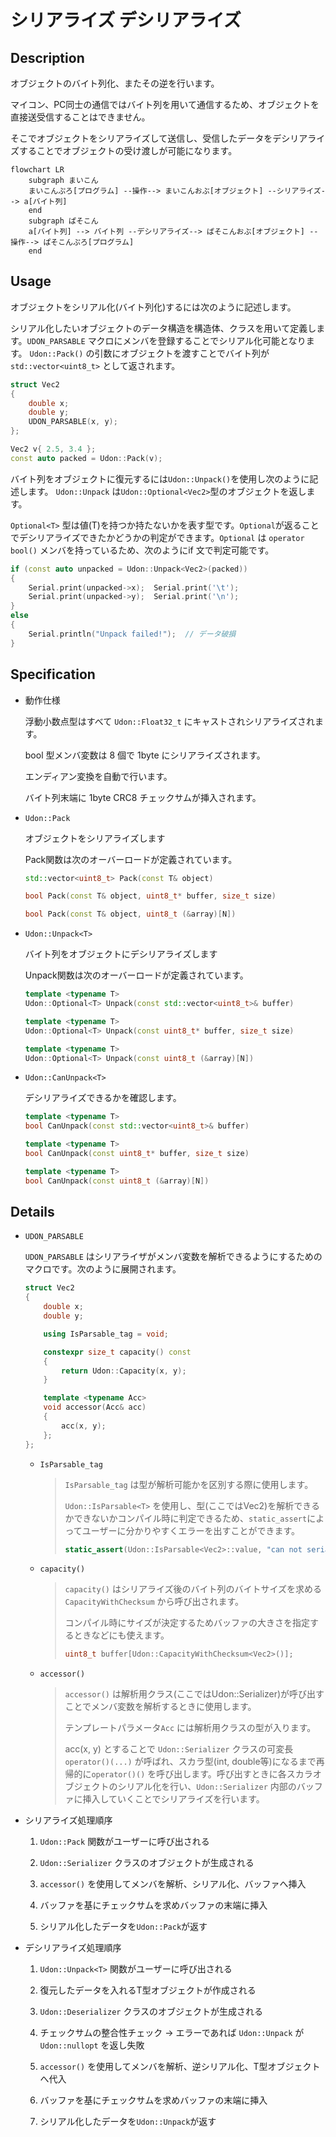 # シリアライズ デシリアライズ

## Description

オブジェクトのバイト列化、またその逆を行います。

マイコン、PC同士の通信ではバイト列を用いて通信するため、オブジェクトを直接送受信することはできません。

そこでオブジェクトをシリアライズして送信し、受信したデータをデシリアライズすることでオブジェクトの受け渡しが可能になります。

```mermaid
flowchart LR
    subgraph まいこん
    まいこんぷろ[プログラム] --操作--> まいこんおぶ[オブジェクト] --シリアライズ--> a[バイト列]
    end
    subgraph ぱそこん
    a[バイト列] --> バイト列 --デシリアライズ--> ぱそこんおぶ[オブジェクト] --操作--> ぱそこんぷろ[プログラム]
    end
```

## Usage

オブジェクトをシリアル化(バイト列化)するには次のように記述します。

シリアル化したいオブジェクトのデータ構造を構造体、クラスを用いて定義します。`UDON_PARSABLE` マクロにメンバを登録することでシリアル化可能となります。 `Udon::Pack()` の引数にオブジェクトを渡すことでバイト列が `std::vector<uint8_t>` として返されます。

```cpp
struct Vec2
{
    double x;
    double y;
    UDON_PARSABLE(x, y);
};
```

```cpp
Vec2 v{ 2.5, 3.4 };
const auto packed = Udon::Pack(v);
```

バイト列をオブジェクトに復元するには`Udon::Unpack()`を使用し次のように記述します。 `Udon::Unpack` は`Udon::Optional<Vec2>`型のオブジェクトを返します。

`Optional<T>` 型は値(T)を持つか持たないかを表す型です。`Optional`が返ることでデシリアライズできたかどうかの判定ができます。`Optional` は `operator bool()` メンバを持っているため、次のようにif 文で判定可能です。

```cpp
if (const auto unpacked = Udon::Unpack<Vec2>(packed))
{
    Serial.print(unpacked->x);  Serial.print('\t');
    Serial.print(unpacked->y);  Serial.print('\n');
}
else
{
    Serial.println("Unpack failed!");  // データ破損
}
```

## Specification

- 動作仕様

  浮動小数点型はすべて `Udon::Float32_t` にキャストされシリアライズされます。

  bool 型メンバ変数は 8 個で 1byte にシリアライズされます。

  エンディアン変換を自動で行います。

  バイト列末端に 1byte CRC8 チェックサムが挿入されます。

- `Udon::Pack`

    オブジェクトをシリアライズします

    Pack関数は次のオーバーロードが定義されています。

    ```cpp
    std::vector<uint8_t> Pack(const T& object)

    bool Pack(const T& object, uint8_t* buffer, size_t size)

    bool Pack(const T& object, uint8_t (&array)[N])
    ```

- `Udon::Unpack<T>`

    バイト列をオブジェクトにデシリアライズします

    Unpack関数は次のオーバーロードが定義されています。

    ```cpp
    template <typename T>
    Udon::Optional<T> Unpack(const std::vector<uint8_t>& buffer)

    template <typename T>
    Udon::Optional<T> Unpack(const uint8_t* buffer, size_t size)

    template <typename T>
    Udon::Optional<T> Unpack(const uint8_t (&array)[N])
    ```

- `Udon::CanUnpack<T>`

    デシリアライズできるかを確認します。

    ```cpp
    template <typename T>
    bool CanUnpack(const std::vector<uint8_t>& buffer)

    template <typename T>
    bool CanUnpack(const uint8_t* buffer, size_t size)

    template <typename T>
    bool CanUnpack(const uint8_t (&array)[N])
    ```

## Details

- `UDON_PARSABLE`

    `UDON_PARSABLE` はシリアライザがメンバ変数を解析できるようにするためのマクロです。次のように展開されます。

    ```cpp
    struct Vec2
    {
        double x;
        double y;

        using IsParsable_tag = void;

        constexpr size_t capacity() const
        {
            return Udon::Capacity(x, y);
        }

        template <typename Acc>
        void accessor(Acc& acc)
        {
            acc(x, y);
        };
    };
    ```

  - `IsParsable_tag`
  
    > `IsParsable_tag` は型が解析可能かを区別する際に使用します。
    >
    > `Udon::IsParsable<T>` を使用し、型(ここではVec2)を解析できるかできないかコンパイル時に判定できるため、`static_assert`によってユーザーに分かりやすくエラーを出すことができます。
    >
    > ```cpp
    > static_assert(Udon::IsParsable<Vec2>::value, "can not serialize");
    > ```

  - `capacity()`
  
    > `capacity()` はシリアライズ後のバイト列のバイトサイズを求める `CapacityWithChecksum` から呼び出されます。
    >
    > コンパイル時にサイズが決定するためバッファの大きさを指定するときなどにも使えます。
    >
    > ```cpp
    > uint8_t buffer[Udon::CapacityWithChecksum<Vec2>()];
    > ```

  - `accessor()`
  
    > `accessor()` は解析用クラス(ここではUdon::Serializer)が呼び出すことでメンバ変数を解析するときに使用します。
    >
    > テンプレートパラメータ`Acc` には解析用クラスの型が入ります。
    >
    > acc(x, y) とすることで `Udon::Serializer` クラスの可変長`operator()(...)` が呼ばれ、スカラ型(int, double等)になるまで再帰的に`operator()()` を呼び出します。呼び出すときに各スカラオブジェクトのシリアル化を行い、`Udon::Serializer` 内部のバッファに挿入していくことでシリアライズを行います。

- シリアライズ処理順序

  1. `Udon::Pack` 関数がユーザーに呼び出される

  2. `Udon::Serializer` クラスのオブジェクトが生成される

  3. `accessor()` を使用してメンバを解析、シリアル化、バッファへ挿入

  4. バッファを基にチェックサムを求めバッファの末端に挿入

  5. シリアル化したデータを`Udon::Pack`が返す

- デシリアライズ処理順序

  1. `Udon::Unpack<T>` 関数がユーザーに呼び出される

  2. 復元したデータを入れるT型オブジェクトが作成される

  3. `Udon::Deserializer` クラスのオブジェクトが生成される

  4. チェックサムの整合性チェック -> エラーであれば `Udon::Unpack` が `Udon::nullopt` を返し失敗

  5. `accessor()` を使用してメンバを解析、逆シリアル化、T型オブジェクトへ代入

  6. バッファを基にチェックサムを求めバッファの末端に挿入

  7. シリアル化したデータを`Udon::Unpack`が返す
